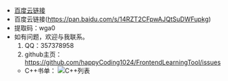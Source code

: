 - [百度云链接](https://pan.baidu.com/s/14RZT2CFpwAJQtSuDWFupkg )
- 百度云链接(https://pan.baidu.com/s/14RZT2CFpwAJQtSuDWFupkg)
- 提取码：wga0  
- 如有问题，欢迎与我联系。
  1. QQ：357378958
  2. github主页：https://github.com/happyCoding1024/FrontendLearningTool/issues
  - C++书单：
    ![C++列表](https://happycoding1024.github.io/FrontendLearningTool/img/电子书列表/C++.png)